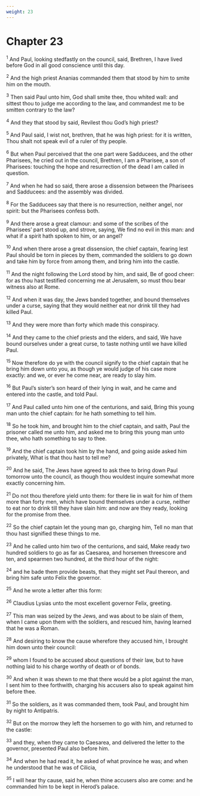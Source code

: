 ```yaml
---
weight: 23
---
```


# Chapter 23

<sup>1</sup> And Paul, looking stedfastly on the council, said, Brethren, I have lived before God in all good conscience until this day. 

<sup>2</sup> And the high priest Ananias commanded them that stood by him to smite him on the mouth. 

<sup>3</sup> Then said Paul unto him, God shall smite thee, thou whited wall: and sittest thou to judge me according to the law, and commandest me to be smitten contrary to the law? 

<sup>4</sup> And they that stood by said, Revilest thou God’s high priest? 

<sup>5</sup> And Paul said, I wist not, brethren, that he was high priest: for it is written, Thou shalt not speak evil of a ruler of thy people. 

<sup>6</sup> But when Paul perceived that the one part were Sadducees, and the other Pharisees, he cried out in the council, Brethren, I am a Pharisee, a son of Pharisees: touching the hope and resurrection of the dead I am called in question. 

<sup>7</sup> And when he had so said, there arose a dissension between the Pharisees and Sadducees: and the assembly was divided. 

<sup>8</sup> For the Sadducees say that there is no resurrection, neither angel, nor spirit: but the Pharisees confess both. 

<sup>9</sup> And there arose a great clamour: and some of the scribes of the Pharisees’ part stood up, and strove, saying, We find no evil in this man: and what if a spirit hath spoken to him, or an angel? 

<sup>10</sup> And when there arose a great dissension, the chief captain, fearing lest Paul should be torn in pieces by them, commanded the soldiers to go down and take him by force from among them, and bring him into the castle. 

<sup>11</sup> And the night following the Lord stood by him, and said, Be of good cheer: for as thou hast testified concerning me at Jerusalem, so must thou bear witness also at Rome. 

<sup>12</sup> And when it was day, the Jews banded together, and bound themselves under a curse, saying that they would neither eat nor drink till they had killed Paul. 

<sup>13</sup> And they were more than forty which made this conspiracy. 

<sup>14</sup> And they came to the chief priests and the elders, and said, We have bound ourselves under a great curse, to taste nothing until we have killed Paul. 

<sup>15</sup> Now therefore do ye with the council signify to the chief captain that he bring him down unto you, as though ye would judge of his case more exactly: and we, or ever he come near, are ready to slay him. 

<sup>16</sup> But Paul’s sister’s son heard of their lying in wait, and he came and entered into the castle, and told Paul. 

<sup>17</sup> And Paul called unto him one of the centurions, and said, Bring this young man unto the chief captain: for he hath something to tell him. 

<sup>18</sup> So he took him, and brought him to the chief captain, and saith, Paul the prisoner called me unto him, and asked me to bring this young man unto thee, who hath something to say to thee. 

<sup>19</sup> And the chief captain took him by the hand, and going aside asked him privately, What is that thou hast to tell me? 

<sup>20</sup> And he said, The Jews have agreed to ask thee to bring down Paul tomorrow unto the council, as though thou wouldest inquire somewhat more exactly concerning him. 

<sup>21</sup> Do not thou therefore yield unto them: for there lie in wait for him of them more than forty men, which have bound themselves under a curse, neither to eat nor to drink till they have slain him: and now are they ready, looking for the promise from thee. 

<sup>22</sup> So the chief captain let the young man go, charging him, Tell no man that thou hast signified these things to me. 

<sup>23</sup> And he called unto him two of the centurions, and said, Make ready two hundred soldiers to go as far as Caesarea, and horsemen threescore and ten, and spearmen two hundred, at the third hour of the night: 

<sup>24</sup> and he bade them provide beasts, that they might set Paul thereon, and bring him safe unto Felix the governor. 

<sup>25</sup> And he wrote a letter after this form: 

<sup>26</sup> Claudius Lysias unto the most excellent governor Felix, greeting. 

<sup>27</sup> This man was seized by the Jews, and was about to be slain of them, when I came upon them with the soldiers, and rescued him, having learned that he was a Roman. 

<sup>28</sup> And desiring to know the cause wherefore they accused him, I brought him down unto their council: 

<sup>29</sup> whom I found to be accused about questions of their law, but to have nothing laid to his charge worthy of death or of bonds. 

<sup>30</sup> And when it was shewn to me that there would be a plot against the man, I sent him to thee forthwith, charging his accusers also to speak against him before thee. 

<sup>31</sup> So the soldiers, as it was commanded them, took Paul, and brought him by night to Antipatris. 

<sup>32</sup> But on the morrow they left the horsemen to go with him, and returned to the castle: 

<sup>33</sup> and they, when they came to Caesarea, and delivered the letter to the governor, presented Paul also before him. 

<sup>34</sup> And when he had read it, he asked of what province he was; and when he understood that he was of Cilicia, 

<sup>35</sup> I will hear thy cause, said he, when thine accusers also are come: and he commanded him to be kept in Herod’s palace. 


